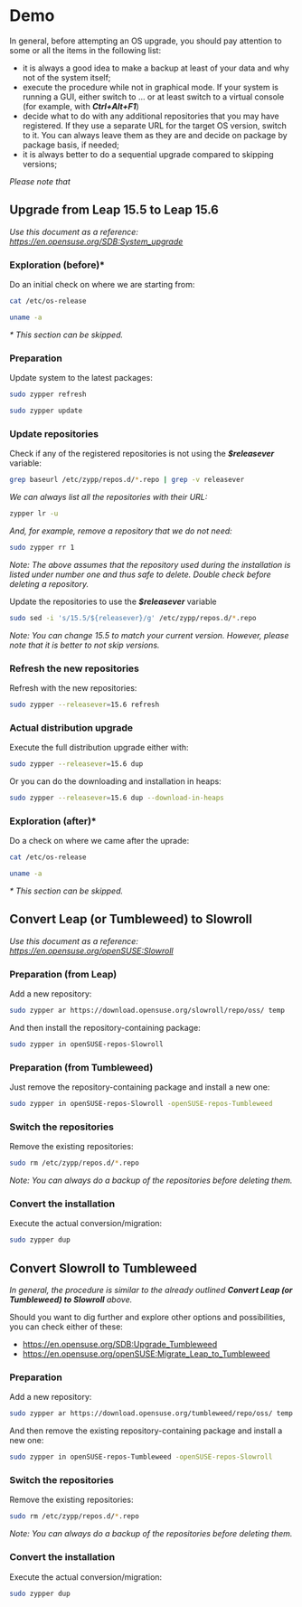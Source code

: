 # Demo

In general, before attempting an OS upgrade, you should pay attention to some or all the items in the following list:

- it is always a good idea to make a backup at least of your data and why not of the system itself;
- execute the procedure while not in graphical mode. If your system is running a GUI, either switch to ... or at least switch to a virtual console (for example, with ***Ctrl+Alt+F1***)
- decide what to do with any additional repositories that you may have registered. If they use a separate URL for the target OS version, switch to it. You can always leave them as they are and decide on package by package basis, if needed;
- it is always better to do a sequential upgrade compared to skipping versions;

*Please note that*

## Upgrade from Leap 15.5 to Leap 15.6

*Use this document as a reference: https://en.opensuse.org/SDB:System_upgrade*

### Exploration (before)*

Do an initial check on where we are starting from:

```bash
cat /etc/os-release
```

```bash
uname -a
```

*\* This section can be skipped.*

### Preparation

Update system to the latest packages:

```bash
sudo zypper refresh
```

```bash
sudo zypper update
```

### Update repositories

Check if any of the registered repositories is not using the ***$releasever*** variable:

```bash
grep baseurl /etc/zypp/repos.d/*.repo | grep -v releasever
```

*We can always list all the repositories with their URL:*

```bash
zypper lr -u
```

*And, for example, remove a repository that we do not need:*

```bash
sudo zypper rr 1
```

*Note: The above assumes that the repository used during the installation is listed under number one and thus safe to delete. Double check before deleting a repository.*

Update the repositories to use the ***$releasever*** variable

```bash
sudo sed -i 's/15.5/${releasever}/g' /etc/zypp/repos.d/*.repo
```

*Note: You can change 15.5 to match your current version. However, please note that it is better to not skip versions.*

### Refresh the new repositories

Refresh with the new repositories:

```bash
sudo zypper --releasever=15.6 refresh
```

### Actual distribution upgrade

Execute the full distribution upgrade either with:

```bash
sudo zypper --releasever=15.6 dup
```

Or you can do the downloading and installation in heaps:

```bash
sudo zypper --releasever=15.6 dup --download-in-heaps
```

### Exploration (after)*

Do a check on where we came after the uprade:

```bash
cat /etc/os-release
```

```bash
uname -a
```

*\* This section can be skipped.*

## Convert Leap (or Tumbleweed) to Slowroll

*Use this document as a reference: https://en.opensuse.org/openSUSE:Slowroll*

### Preparation (from Leap)

Add a new repository:

```bash
sudo zypper ar https://download.opensuse.org/slowroll/repo/oss/ temp
```

And then install the repository-containing package:

```bash
sudo zypper in openSUSE-repos-Slowroll
```

### Preparation (from Tumbleweed)

Just remove the repository-containing package and install a new one:

```bash
sudo zypper in openSUSE-repos-Slowroll -openSUSE-repos-Tumbleweed
```

### Switch the repositories

Remove the existing repositories:

```bash
sudo rm /etc/zypp/repos.d/*.repo
```

*Note: You can always do a backup of the repositories before deleting them.*

### Convert the installation

Execute the actual conversion/migration:

```bash
sudo zypper dup
```

## Convert Slowroll to Tumbleweed

*In general, the procedure is similar to the already outlined **Convert Leap (or Tumbleweed) to Slowroll** above.*

Should you want to dig further and explore other options and possibilities, you can check either of these:

- https://en.opensuse.org/SDB:Upgrade_Tumbleweed
- https://en.opensuse.org/openSUSE:Migrate_Leap_to_Tumbleweed

### Preparation

Add a new repository:

```bash
sudo zypper ar https://download.opensuse.org/tumbleweed/repo/oss/ temp
```

And then remove the existing repository-containing package and install a new one:

```bash
sudo zypper in openSUSE-repos-Tumbleweed -openSUSE-repos-Slowroll
```

### Switch the repositories

Remove the existing repositories:

```bash
sudo rm /etc/zypp/repos.d/*.repo
```

*Note: You can always do a backup of the repositories before deleting them.*

### Convert the installation

Execute the actual conversion/migration:

```bash
sudo zypper dup
```